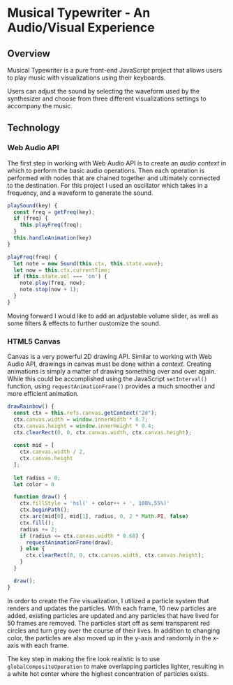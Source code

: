 # Musical Typewriter - An Audio/Visual Experience

## Overview
Musical Typewriter is a pure front-end JavaScript project that allows users to play music with visualizations using their keyboards.

Users can adjust the sound by selecting the waveform used by the synthesizer and choose from three different visualizations settings to accompany the music.


## Technology

### Web Audio API
The first step in working with Web Audio API is to create an *audio context* in which to perform the basic audio operations. Then each operation is performed with nodes that are chained together and ultimately connected to the destination. For this project I used an oscillator which takes in a frequency, and a waveform to generate the sound. 


```javascript
playSound(key) {
  const freq = getFreq(key);
  if (freq) {
    this.playFreq(freq);
  }
  this.handleAnimation(key)
}

playFreq(freq) {
  let note = new Sound(this.ctx, this.state.wave);
  let now = this.ctx.currentTime;
  if (this.state.vol === 'on') {
    note.play(freq, now);
    note.stop(now + 1);
  }
}
```

Moving forward I would like to add an adjustable volume slider, as well as some filters & effects to further customize the sound.


### HTML5 Canvas
Canvas is a very powerful 2D drawing API. Similar to working with Web Audio API, drawings in canvas must be done within a *context*. Creating animations is simply a matter of drawing something over and over again. While this could be accomplished using the JavaScript `setInterval()` function, using `requestAnimationFrame()` provides a much smoother and more efficient animation. 

```javascript
drawRainbow() {
  const ctx = this.refs.canvas.getContext("2d");
  ctx.canvas.width = window.innerWidth * 0.7;
  ctx.canvas.height = window.innerHeight * 0.4;
  ctx.clearRect(0, 0, ctx.canvas.width, ctx.canvas.height);
  
  const mid = [
    ctx.canvas.width / 2, 
    ctx.canvas.height
  ];
  
  let radius = 0;
  let color = 0

  function draw() {
    ctx.fillStyle = 'hsl(' + color++ + ', 100%,55%)'
    ctx.beginPath();
    ctx.arc(mid[0], mid[1], radius, 0, 2 * Math.PI, false)
    ctx.fill();
    radius += 2;
    if (radius <= ctx.canvas.width * 0.68) {
      requestAnimationFrame(draw);
    } else {
      ctx.clearRect(0, 0, ctx.canvas.width, ctx.canvas.height);
    }
  }

  draw();
}
```
  

In order to create the *Fire* visualization, I utilized a particle system that renders and updates the particles. With each frame, 10 new particles are added, existing particles are updated and any particles that have lived for 50 frames are removed.  The particles start off as semi transparent red circles and turn grey over the course of their lives. In addition to changing color, the particles are also moved up in the y-axis and randomly in the x-axis with each frame. 

The key step in making the fire look realistic is to use `globalCompositeOperation` to make overlapping particles lighter, resulting in a white hot center where the highest concentration of particles exists. 
 